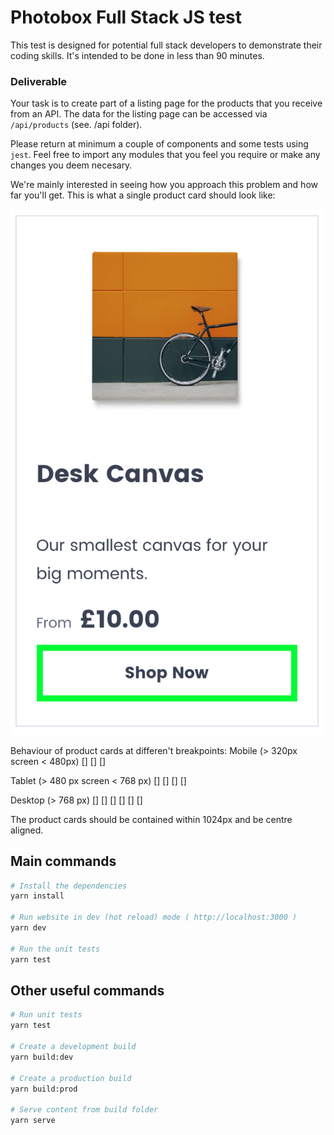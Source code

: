 # Photobox Full Stack JS test

This test is designed for potential full stack developers to demonstrate their coding skills. It's intended to be done in less than 90 minutes.

### Deliverable

Your task is to create part of a listing page for the products that you receive from an API. The data for the listing page can be accessed via `/api/products` (see. /api folder).

Please return at minimum a couple of components and some tests using `jest`. Feel free to import any modules that you feel you require or make any changes you deem necesary.

We're mainly interested in seeing how you approach this problem and how far you'll get. This is what a single product card should look like:

![listing page product card example](/src/images/design.png)

Behaviour of product cards at differen't breakpoints:
Mobile (> 320px screen < 480px)
[]
[]
[]

Tablet (> 480 px screen < 768 px)
[] []
[] []

Desktop (> 768 px)
[] [] []
[] [] []

The product cards should be contained within 1024px and be centre aligned.

## Main commands
``` bash
# Install the dependencies
yarn install

# Run website in dev (hot reload) mode ( http://localhost:3000 )
yarn dev

# Run the unit tests
yarn test
```

## Other useful commands
``` bash
# Run unit tests
yarn test

# Create a development build
yarn build:dev

# Create a production build
yarn build:prod

# Serve content from build folder
yarn serve
```